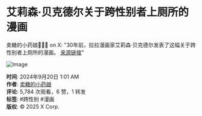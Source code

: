 # 艾莉森·贝克德尔关于跨性别者上厕所的漫画

卖糖的小药娘🏳️‍⚧️🍥 on X: "30年前，拉拉漫画家艾莉森·贝克德尔发表了这幅关于跨性别者上厕所的漫画。 [来源链接](https://t.co/AOvOrdXFCc)" 

![Image](https://pbs.twimg.com/media/GX4ZZP2aUAIMcTJ?format=jpg&name=small)

**时间**: 2024年9月20日 1:01 AM  
**作者**: [卖糖的小药娘](https://twitter.com/qibao269)  
**评论**: 5,784 次观看，6 赞，1 转发  
**标签**: #跨性别 #漫画  
**版权**: © 2025 X Corp.